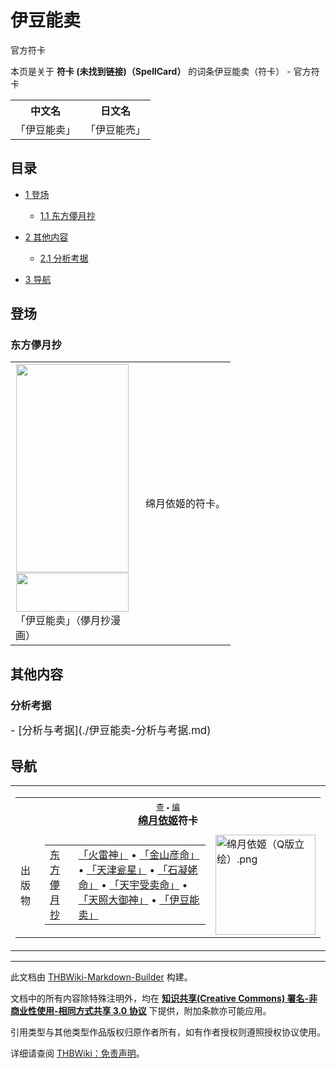 # 伊豆能卖

<!-- source html: G:\repos\THBWiki-Markdown-Builder\THBWikiMarkdown\Temp\main\1\1e\ns0%3A%E4%BC%8A%E8%B1%86%E8%83%BD%E5%8D%96.html -->

官方符卡

本页是关于 **符卡 (未找到链接)（SpellCard）** 的词条伊豆能卖（符卡） - 官方符卡

<table>

<tbody><tr>
<th>中文名</th>
<th>日文名
</th></tr>
<tr>
<td>「伊豆能卖」</td>
<td>「伊豆能売」
</td></tr></tbody></table>


  
  

  


## 目录

- [1 登场](#登场)

  - [1.1 东方儚月抄](#东方儚月抄)



- [2 其他内容](#其他内容)

  - [2.1 分析考据](#分析考据)



- [3 导航](#导航)





## 登场

### 东方儚月抄

<table>

<tbody><tr>
<td><div class="noclear thumb tleft" style="width: 192px;">
<div class="thumbinner">
<div style="margin: 1px; width: 182px">
<div class="thumbimage"><a href="./文件-「伊豆能卖」（儚月抄漫画）-1.png.md" class="image"><img alt="" src="https://upload.thwiki.cc/thumb/b/b8/%E3%80%8C%E4%BC%8A%E8%B1%86%E8%83%BD%E5%8D%96%E3%80%8D%EF%BC%88%E5%84%9A%E6%9C%88%E6%8A%84%E6%BC%AB%E7%94%BB%EF%BC%89-1.png/180px-%E3%80%8C%E4%BC%8A%E8%B1%86%E8%83%BD%E5%8D%96%E3%80%8D%EF%BC%88%E5%84%9A%E6%9C%88%E6%8A%84%E6%BC%AB%E7%94%BB%EF%BC%89-1.png" decoding="async" loading="lazy" width="180" height="333" srcset="https://upload.thwiki.cc/thumb/b/b8/%E3%80%8C%E4%BC%8A%E8%B1%86%E8%83%BD%E5%8D%96%E3%80%8D%EF%BC%88%E5%84%9A%E6%9C%88%E6%8A%84%E6%BC%AB%E7%94%BB%EF%BC%89-1.png/270px-%E3%80%8C%E4%BC%8A%E8%B1%86%E8%83%BD%E5%8D%96%E3%80%8D%EF%BC%88%E5%84%9A%E6%9C%88%E6%8A%84%E6%BC%AB%E7%94%BB%EF%BC%89-1.png 1.5x, https://upload.thwiki.cc/thumb/b/b8/%E3%80%8C%E4%BC%8A%E8%B1%86%E8%83%BD%E5%8D%96%E3%80%8D%EF%BC%88%E5%84%9A%E6%9C%88%E6%8A%84%E6%BC%AB%E7%94%BB%EF%BC%89-1.png/360px-%E3%80%8C%E4%BC%8A%E8%B1%86%E8%83%BD%E5%8D%96%E3%80%8D%EF%BC%88%E5%84%9A%E6%9C%88%E6%8A%84%E6%BC%AB%E7%94%BB%EF%BC%89-1.png 2x" data-file-width="386" data-file-height="714"></a>
</div>
</div><div style="margin: 1px; width: 182px">
<div class="thumbimage"><a href="./文件-「伊豆能卖」（儚月抄漫画）-2.png.md" class="image"><img alt="" src="https://upload.thwiki.cc/thumb/4/4f/%E3%80%8C%E4%BC%8A%E8%B1%86%E8%83%BD%E5%8D%96%E3%80%8D%EF%BC%88%E5%84%9A%E6%9C%88%E6%8A%84%E6%BC%AB%E7%94%BB%EF%BC%89-2.png/180px-%E3%80%8C%E4%BC%8A%E8%B1%86%E8%83%BD%E5%8D%96%E3%80%8D%EF%BC%88%E5%84%9A%E6%9C%88%E6%8A%84%E6%BC%AB%E7%94%BB%EF%BC%89-2.png" decoding="async" loading="lazy" width="180" height="62" srcset="https://upload.thwiki.cc/thumb/4/4f/%E3%80%8C%E4%BC%8A%E8%B1%86%E8%83%BD%E5%8D%96%E3%80%8D%EF%BC%88%E5%84%9A%E6%9C%88%E6%8A%84%E6%BC%AB%E7%94%BB%EF%BC%89-2.png/270px-%E3%80%8C%E4%BC%8A%E8%B1%86%E8%83%BD%E5%8D%96%E3%80%8D%EF%BC%88%E5%84%9A%E6%9C%88%E6%8A%84%E6%BC%AB%E7%94%BB%EF%BC%89-2.png 1.5x, https://upload.thwiki.cc/thumb/4/4f/%E3%80%8C%E4%BC%8A%E8%B1%86%E8%83%BD%E5%8D%96%E3%80%8D%EF%BC%88%E5%84%9A%E6%9C%88%E6%8A%84%E6%BC%AB%E7%94%BB%EF%BC%89-2.png/360px-%E3%80%8C%E4%BC%8A%E8%B1%86%E8%83%BD%E5%8D%96%E3%80%8D%EF%BC%88%E5%84%9A%E6%9C%88%E6%8A%84%E6%BC%AB%E7%94%BB%EF%BC%89-2.png 2x" data-file-width="797" data-file-height="274"></a>
</div>
</div><div class="thumbcaption" style="clear: left; text-align: left;">「伊豆能卖」（儚月抄漫画）
</div>
</div>
</div>
</td>
<td>
<p>绵月依姬的符卡。
</p>
</td></tr></tbody></table>




## 其他内容

### 分析考据
  
<big>
</big>  
<big>- [分析与考据](./伊豆能卖-分析与考据.md)
</big><big></big>  
<big></big>
  


## 导航

<table><tbody><tr><td><table cellspacing="0" class="nowraplinks mw-collapsible mw-collapsed" style="width:100%;;;"><tbody><tr><th style=";" colspan="3" class="navbox-title"><div class="navbar"><div class="noprint plainlinksneverexpand" style="background-color:transparent; padding:0; font-weight:normal; font-size:80%; white-space:nowrap;"><a href="./模板-绵月依姬符卡导航.md" title="模板:绵月依姬符卡导航"><span style=";;border:none;" title="查看这个模板">查</span></a>&#160;<span style="font-size:80%;">•</span>&#160;<a href="/index.php?title=%E6%A8%A1%E6%9D%BF:%E7%BB%B5%E6%9C%88%E4%BE%9D%E5%A7%AC%E7%AC%A6%E5%8D%A1%E5%AF%BC%E8%88%AA&amp;action=edit"><span style=";;border:none;" title="您可以编辑这个模板。请在储存变更之前先预览">编</span></a></div></div><span><a href="./绵月依姬.md" title="绵月依姬">绵月依姬</a>符卡</span></th></tr><tr><td></td></tr><tr><td class="navbox-group" style=";;">出版物</td><td style=";;" class="navbox-list navbox-odd"><div></div><table cellspacing="0" class="nowraplinks navbox-subgroup" style="width:100%;;;;"><tbody><tr><td class="navbox-group" style=";;"><div><a href="./东方儚月抄.md" title="东方儚月抄">东方儚月抄</a></div></td><td style=";;" class="navbox-list navbox-odd"><div><a href="./火雷神.md" title="火雷神" unred="">「火雷神」</a> &#8226; <a href="./金山彦命.md" title="金山彦命" unred="">「金山彦命」</a> &#8226; <a href="./天津瓮星.md" title="天津瓮星" unred="">「天津瓮星」</a> &#8226; <a href="./石凝姥命.md" title="石凝姥命" unred="">「石凝姥命」</a> &#8226; <a href="./天宇受卖命.md" title="天宇受卖命" unred="">「天宇受卖命」</a> &#8226; <a href="./天照大御神.md" title="天照大御神" unred="">「天照大御神」</a> &#8226; <a href="./伊豆能卖.md" title="伊豆能卖" unred="">「伊豆能卖」</a></div></td></tr></tbody></table><div></div></td><td class="navbox-image" style="" rowspan="1"><a href="./文件-绵月依姬（Q版立绘）.png.md" class="image"><img alt="绵月依姬（Q版立绘）.png" src="https://upload.thwiki.cc/thumb/d/de/%E7%BB%B5%E6%9C%88%E4%BE%9D%E5%A7%AC%EF%BC%88Q%E7%89%88%E7%AB%8B%E7%BB%98%EF%BC%89.png/160px-%E7%BB%B5%E6%9C%88%E4%BE%9D%E5%A7%AC%EF%BC%88Q%E7%89%88%E7%AB%8B%E7%BB%98%EF%BC%89.png" decoding="async" loading="lazy" width="160" height="160" srcset="https://upload.thwiki.cc/thumb/d/de/%E7%BB%B5%E6%9C%88%E4%BE%9D%E5%A7%AC%EF%BC%88Q%E7%89%88%E7%AB%8B%E7%BB%98%EF%BC%89.png/240px-%E7%BB%B5%E6%9C%88%E4%BE%9D%E5%A7%AC%EF%BC%88Q%E7%89%88%E7%AB%8B%E7%BB%98%EF%BC%89.png 1.5x, https://upload.thwiki.cc/thumb/d/de/%E7%BB%B5%E6%9C%88%E4%BE%9D%E5%A7%AC%EF%BC%88Q%E7%89%88%E7%AB%8B%E7%BB%98%EF%BC%89.png/320px-%E7%BB%B5%E6%9C%88%E4%BE%9D%E5%A7%AC%EF%BC%88Q%E7%89%88%E7%AB%8B%E7%BB%98%EF%BC%89.png 2x" data-file-width="500" data-file-height="500"></a></td></tr></tbody></table></td></tr></tbody></table>






---

此文档由 [THBWiki-Markdown-Builder](https://github.com/Delsin-Yu/THBWiki-Markdown-Builder) 构建。

文档中的所有内容除特殊注明外，均在 [**知识共享(Creative Commons) 署名-非商业性使用-相同方式共享 3.0 协议**](https://creativecommons.org/licenses/by-sa/3.0/deed.zh-hans) 下提供，附加条款亦可能应用。

引用类型与其他类型作品版权归原作者所有，如有作者授权则遵照授权协议使用。

详细请查阅 [THBWiki：免责声明](https://thbwiki.cc/THBWiki:%E5%85%8D%E8%B4%A3%E5%A3%B0%E6%98%8E)。

